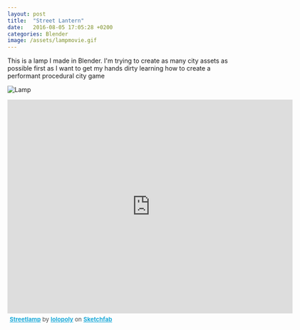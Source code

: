 ```yaml
---
layout: post
title:  "Street Lantern"
date:   2016-08-05 17:05:28 +0200
categories: Blender
image: /assets/lampmovie.gif
---
```

This is a lamp I made in Blender. I'm trying to create as many city assets as possible first as I want to get my hands dirty learning how to create a performant procedural city game

![Lamp]({{page.image}})

<div class="sketchfab-embed-wrapper"><iframe width="640" height="480" src="https://sketchfab.com/models/970ecf52931346f4a50a1ae282b91daa/embed" frameborder="0" allowvr allowfullscreen mozallowfullscreen="true" webkitallowfullscreen="true" onmousewheel=""></iframe>

<p style="font-size: 13px; font-weight: normal; margin: 5px; color: #4A4A4A;">
    <a href="https://sketchfab.com/models/970ecf52931346f4a50a1ae282b91daa?utm_medium=embed&utm_source=website&utm_campain=share-popup" target="_blank" style="font-weight: bold; color: #1CAAD9;">Streetlamp</a>
    by <a href="https://sketchfab.com/lolopoly?utm_medium=embed&utm_source=website&utm_campain=share-popup" target="_blank" style="font-weight: bold; color: #1CAAD9;">lolopoly</a>
    on <a href="https://sketchfab.com?utm_medium=embed&utm_source=website&utm_campain=share-popup" target="_blank" style="font-weight: bold; color: #1CAAD9;">Sketchfab</a>
</p>
</div>
